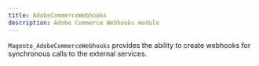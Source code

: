 ```yaml
---
title: AdobeCommerceWebhooks
description: Adobe Commerce Webhooks module
---
```


`Magento_AdobeCommerceWebhooks` provides the ability to create webhooks for synchronous calls to the external services.
